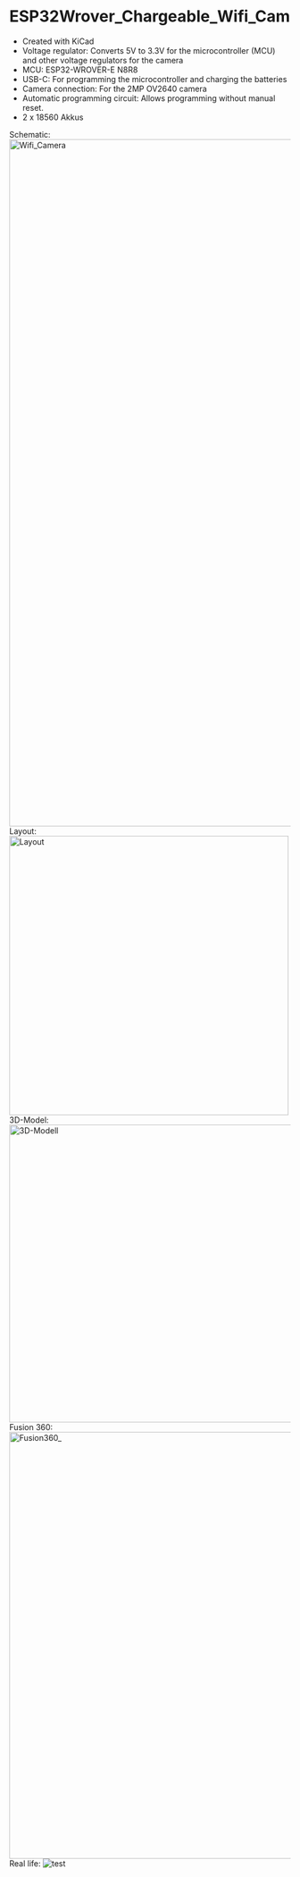 # ESP32Wrover_Chargeable_Wifi_Cam
- Created with KiCad
- Voltage regulator: Converts 5V to 3.3V for the microcontroller (MCU) and other voltage regulators for the camera
- MCU: ESP32-WROVER-E N8R8
- USB-C: For programming the microcontroller and charging the batteries 
- Camera connection: For the 2MP OV2640 camera
- Automatic programming circuit: Allows programming without manual reset.
-  2 x 18560 Akkus

Schematic:
<img width="1230" alt="Wifi_Camera" src="https://github.com/user-attachments/assets/864f12a3-f12e-4d35-8bdd-8d039d78a3b8">
Layout:
<img width="500" alt="Layout" src="https://github.com/user-attachments/assets/57a793ef-6c8e-4d11-8f45-f883269a9c79">
3D-Model:
<img width="533" alt="3D-Modell" src="https://github.com/user-attachments/assets/ca92c51b-bc89-4b7b-8ad6-16673ecaaddb">
Fusion 360:
<img width="764" alt="Fusion360_" src="https://github.com/user-attachments/assets/52326151-019a-4011-a9a5-53a2017076ad">
Real life:
![test](https://github.com/user-attachments/assets/8abe7786-bceb-46af-83d1-4189572992fe)



